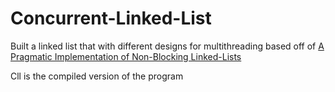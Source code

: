 # Concurrent-Linked-List
Built a linked list that with different designs for multithreading based off of [A Pragmatic Implementation of Non-Blocking Linked-Lists](https://timharris.uk/papers/2001-disc.pdf)

Cll is the compiled version of the program
